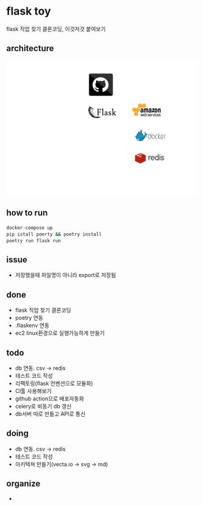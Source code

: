 # flask toy

flask 직업 찾기 클론코딩, 이것저것 붙여보기

## architecture

<img src="./img.svg">

## how to run

```bash
docker-compose up
pip istall poerty && poetry install
poetry run flask run
```

## issue

- 저장했을때 파일명이 아니라 export로 저장됨

## done

- flask 직업 찾기 클론코딩
- poetry 연동
- .flaskenv 연동
- ec2 linux환경으로 실행가능하게 만들기


## todo

- db 연동. csv -> redis
- 테스트 코드 작성
- 리팩토링(flask 컨벤션으로 모듈화)
- CI툴 사용해보기
- github action으로 배포자동화
- celery로 비동기 db 갱신
- db서버 따로 만들고 API로 통신

## doing

- db 연동. csv -> redis
- 테스트 코드 작성
- 아키텍쳐 만들기(vecta.io -> svg -> md)

## organize

- 